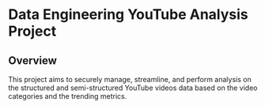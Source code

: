 # Data Engineering YouTube Analysis Project

## Overview

This project aims to securely manage, streamline, and perform analysis on the structured and semi-structured YouTube videos data based on the video categories and the trending metrics.
